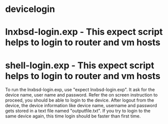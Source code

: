 # devicelogin
# lnxbsd-login.exp - This expect script helps to login to router and vm hosts
#  shell-login.exp  - This expect script helps to login to router and vm hosts

To run the lnxbsd-login.exp, use "expect lnxbsd-login.exp". It ask for the device name, user name and password. Refer the on screen instruction to proceed, you should be able to login to the device.
After logout from the device, the device information like device name, username and password gets stored in a text file named "outputfile.txt". If you try to login to the same device again, this time login should be faster than first time.


